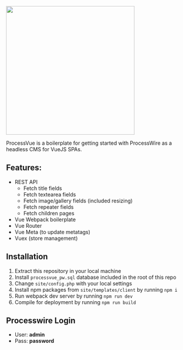 <img width="350" src="https://raw.githubusercontent.com/microcipcip/processvue/master/site/templates/client/src/assets/logo.png">

ProcessVue is a boilerplate for getting started with ProcessWire as a headless CMS for VueJS SPAs.

## Features:

- REST API
  - Fetch title fields
  - Fetch textearea fields 
  - Fetch image/gallery fields (included resizing)
  - Fetch repeater fields
  - Fetch children pages
- Vue Webpack boilerplate
- Vue Router
- Vue Meta (to update metatags)
- Vuex (store management)

## Installation

1. Extract this repository in your local machine
2. Install `processvue_pw.sql` database included in the root of this repo
3. Change `site/config.php` with your local settings
4. Install npm packages from `site/templates/client` by running `npm i` 
5. Run webpack dev server by running `npm run dev`
6. Compile for deployment by running `npm run build`

## Processwire Login

- User: **admin**
- Pass: **password**